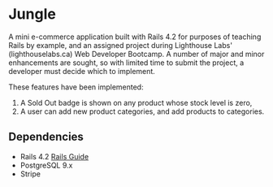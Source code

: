 # Jungle

A mini e-commerce application built with Rails 4.2 for purposes of teaching Rails by example, and an assigned project during Lighthouse Labs' (lighthouselabs.ca) Web Developer Bootcamp. A number of major and minor enhancements are sought, so with limited time to submit the project, a developer must decide which to implement.

These features have been implemented:
1)  A Sold Out badge is shown on any product whose stock level is zero,
2)  A user can add new product categories, and add products to categories.


## Dependencies

* Rails 4.2 [Rails Guide](http://guides.rubyonrails.org/v4.2/)
* PostgreSQL 9.x
* Stripe
